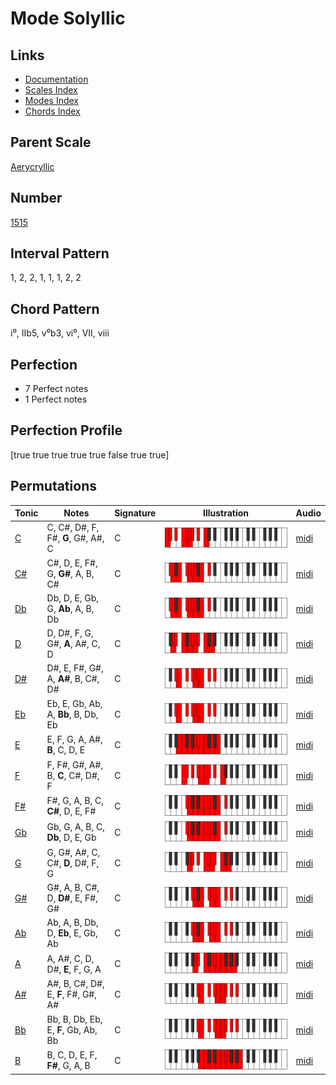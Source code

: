 # Mode Solyllic

## Links

- [Documentation](README.md)
- [Scales Index](Scales.md)
- [Modes Index](Modes.md)
- [Chords Index](Chords.md)

## Parent Scale

[Aerycryllic](ScaleAerycryllic.md)

## Number

[1515](https://ianring.com/musictheory/scales/1515)

## Interval Pattern

1, 2, 2, 1, 1, 1, 2, 2

## Chord Pattern

i⁰, IIb5, v⁰b3, vi⁰, VII, viii

## Perfection

- 7 Perfect notes
- 1 Perfect notes

## Perfection Profile

[true true true true true false true true]

## Permutations

| Tonic | Notes | Signature | Illustration | Audio |
|-------|-------|-----------|--------------|-------|
| [C](ModeCNaturalSolyllic.md) | C, C#, D#, F, F#, **G**, G#, A#, C | C | ![CNaturalSolyllic](ModeCNaturalSolyllic.png) | [midi](https://github.com/edipermadi/music/blob/main/docs/ModeCNaturalSolyllic.mid?raw=true) |
| [C#](ModeCSharpSolyllic.md) | C#, D, E, F#, G, **G#**, A, B, C# | C | ![CSharpSolyllic](ModeCSharpSolyllic.png) | [midi](https://github.com/edipermadi/music/blob/main/docs/ModeCSharpSolyllic.mid?raw=true) |
| [Db](ModeDFlatSolyllic.md) | Db, D, E, Gb, G, **Ab**, A, B, Db | C | ![DFlatSolyllic](ModeDFlatSolyllic.png) | [midi](https://github.com/edipermadi/music/blob/main/docs/ModeDFlatSolyllic.mid?raw=true) |
| [D](ModeDNaturalSolyllic.md) | D, D#, F, G, G#, **A**, A#, C, D | C | ![DNaturalSolyllic](ModeDNaturalSolyllic.png) | [midi](https://github.com/edipermadi/music/blob/main/docs/ModeDNaturalSolyllic.mid?raw=true) |
| [D#](ModeDSharpSolyllic.md) | D#, E, F#, G#, A, **A#**, B, C#, D# | C | ![DSharpSolyllic](ModeDSharpSolyllic.png) | [midi](https://github.com/edipermadi/music/blob/main/docs/ModeDSharpSolyllic.mid?raw=true) |
| [Eb](ModeEFlatSolyllic.md) | Eb, E, Gb, Ab, A, **Bb**, B, Db, Eb | C | ![EFlatSolyllic](ModeEFlatSolyllic.png) | [midi](https://github.com/edipermadi/music/blob/main/docs/ModeEFlatSolyllic.mid?raw=true) |
| [E](ModeENaturalSolyllic.md) | E, F, G, A, A#, **B**, C, D, E | C | ![ENaturalSolyllic](ModeENaturalSolyllic.png) | [midi](https://github.com/edipermadi/music/blob/main/docs/ModeENaturalSolyllic.mid?raw=true) |
| [F](ModeFNaturalSolyllic.md) | F, F#, G#, A#, B, **C**, C#, D#, F | C | ![FNaturalSolyllic](ModeFNaturalSolyllic.png) | [midi](https://github.com/edipermadi/music/blob/main/docs/ModeFNaturalSolyllic.mid?raw=true) |
| [F#](ModeFSharpSolyllic.md) | F#, G, A, B, C, **C#**, D, E, F# | C | ![FSharpSolyllic](ModeFSharpSolyllic.png) | [midi](https://github.com/edipermadi/music/blob/main/docs/ModeFSharpSolyllic.mid?raw=true) |
| [Gb](ModeGFlatSolyllic.md) | Gb, G, A, B, C, **Db**, D, E, Gb | C | ![GFlatSolyllic](ModeGFlatSolyllic.png) | [midi](https://github.com/edipermadi/music/blob/main/docs/ModeGFlatSolyllic.mid?raw=true) |
| [G](ModeGNaturalSolyllic.md) | G, G#, A#, C, C#, **D**, D#, F, G | C | ![GNaturalSolyllic](ModeGNaturalSolyllic.png) | [midi](https://github.com/edipermadi/music/blob/main/docs/ModeGNaturalSolyllic.mid?raw=true) |
| [G#](ModeGSharpSolyllic.md) | G#, A, B, C#, D, **D#**, E, F#, G# | C | ![GSharpSolyllic](ModeGSharpSolyllic.png) | [midi](https://github.com/edipermadi/music/blob/main/docs/ModeGSharpSolyllic.mid?raw=true) |
| [Ab](ModeAFlatSolyllic.md) | Ab, A, B, Db, D, **Eb**, E, Gb, Ab | C | ![AFlatSolyllic](ModeAFlatSolyllic.png) | [midi](https://github.com/edipermadi/music/blob/main/docs/ModeAFlatSolyllic.mid?raw=true) |
| [A](ModeANaturalSolyllic.md) | A, A#, C, D, D#, **E**, F, G, A | C | ![ANaturalSolyllic](ModeANaturalSolyllic.png) | [midi](https://github.com/edipermadi/music/blob/main/docs/ModeANaturalSolyllic.mid?raw=true) |
| [A#](ModeASharpSolyllic.md) | A#, B, C#, D#, E, **F**, F#, G#, A# | C | ![ASharpSolyllic](ModeASharpSolyllic.png) | [midi](https://github.com/edipermadi/music/blob/main/docs/ModeASharpSolyllic.mid?raw=true) |
| [Bb](ModeBFlatSolyllic.md) | Bb, B, Db, Eb, E, **F**, Gb, Ab, Bb | C | ![BFlatSolyllic](ModeBFlatSolyllic.png) | [midi](https://github.com/edipermadi/music/blob/main/docs/ModeBFlatSolyllic.mid?raw=true) |
| [B](ModeBNaturalSolyllic.md) | B, C, D, E, F, **F#**, G, A, B | C | ![BNaturalSolyllic](ModeBNaturalSolyllic.png) | [midi](https://github.com/edipermadi/music/blob/main/docs/ModeBNaturalSolyllic.mid?raw=true) |
